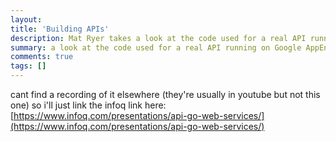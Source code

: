 ```yaml
---
layout:
title: 'Building APIs'
description: Mat Ryer takes a look at the code used for a real API running on Google AppEngine, discussing best practices for delivering modern web services.
summary: a look at the code used for a real API running on Google AppEngine
comments: true
tags: []
---
```


cant find a recording of it elsewhere (they're usually in youtube but not this one) so i'll just link the infoq link here: [https://www.infoq.com/presentations/api-go-web-services/](https://www.infoq.com/presentations/api-go-web-services/)
